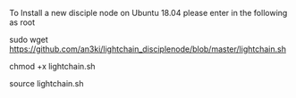 To Install a new disciple node on Ubuntu 18.04 please enter in the following as root

sudo wget https://github.com/an3ki/lightchain_disciplenode/blob/master/lightchain.sh

chmod +x lightchain.sh

source lightchain.sh

